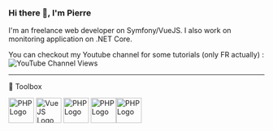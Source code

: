 ### Hi there 👋, I'm Pierre

I'm an freelance web developer on Symfony/VueJS.
I also work on monitoring application on .NET Core.

You can checkout my Youtube channel for some tutorials (only FR actually) : ![YouTube Channel Views](https://img.shields.io/youtube/channel/views/UC5LwEdz8usxgvFPiFlelaQA?style=social)

---

🧰 Toolbox

<img src="https://cdn.worldvectorlogo.com/logos/symfony.svg" alt="PHP Logo" width="50" height="50"/> <img src="https://cdn.worldvectorlogo.com/logos/vue-js-1.svg" alt="VueJS Logo" width="50" height="50"/> <img src="https://cdn.worldvectorlogo.com/logos/php.svg" alt="PHP Logo" width="50" height="50"/> <img src="https://cdn.worldvectorlogo.com/logos/dot-net-core-7.svg" alt="PHP Logo" width="50" height="50"/><img src="https://cdn.worldvectorlogo.com/logos/docker.svg" alt="PHP Logo" width="50" height="50"/>
